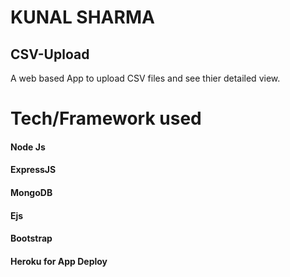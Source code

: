 # KUNAL SHARMA
## CSV-Upload
A web based App to upload CSV files and see thier detailed view.

# Tech/Framework used
#### Node Js
#### ExpressJS
#### MongoDB
#### Ejs
#### Bootstrap
#### Heroku for App Deploy
